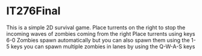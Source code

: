 # IT276Final

This is a simple 2D survival game. 
Place turrents on the right to stop the incoming waves of zombies coming from the right
Place turrents using keys 6-0
Zombies spawn automatically but you can also spawn them using the 1-5 keys
you can spawn multiple zombies in lanes by using the Q-W-A-S keys
